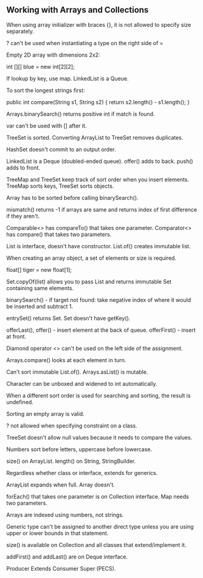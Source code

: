 ## Working with Arrays and Collections

When using array initializer with braces {}, it is not allowed to specify size separately.

? can't be used when instantiating a type on the right side of =

Empty 2D array with dimensions 2x2:

int [][] blue = new int[2][2];

If lookup by key, use map. LinkedList is a Queue.

To sort the longest strings first:

public int compare(String s1, String s2) { return s2.length() - s1.length(); }

Arrays.binarySearch() returns positive int if match is found.

var can't be used with [] after it.

TreeSet is sorted. Converting ArrayList to TreeSet removes duplicates.

HashSet doesn't commit to an output order.

LinkedList is a Deque (doubled-ended queue). offer() adds to back. push() adds to front.

TreeMap and TreeSet keep track of sort order when you insert elements. TreeMap sorts keys, TreeSet sorts objects.

Array has to be sorted before calling binarySearch().

mismatch() returns -1 if arrays are same and returns index of first difference if they aren't.

Comparable<> has compareTo() that takes one parameter. Comparator<> has compare() that takes two parameters.

List is interface, doesn't have constructor. List.of() creates immutable list.

When creating an array object, a set of elements or size is required.

float[] tiger = new float[1];

Set.copyOf(list) allows you to pass List<Integer> and returns immutable Set containing same elements.

binarySearch() - if target not found: take negative index of where it would be inserted and subtract 1.

entrySet() returns Set. Set doesn't have getKey().

offerLast(), offer() - insert element at the back of queue. offerFirst() - insert at front.

Diamond operator <> can't be used on the left side of the assignment.

Arrays.compare() looks at each element in turn.

Can't sort immutable List.of(). Arrays.asList() is mutable.

Character can be unboxed and widened to int automatically.

When a different sort order is used for searching and sorting, the result is undefined.

Sorting an empty array is valid.

? not allowed when specifying constraint on a class.

TreeSet doesn't allow null values because it needs to compare the values.

Numbers sort before letters, uppercase before lowercase.

size() on ArrayList. length() on String, StringBuilder.

Regardless whether class or interface, extends for generics.

ArrayList expands when full. Array doesn't.

forEach() that takes one parameter is on Collection interface. Map needs two parameters.

Arrays are indexed using numbers, not strings.

Generic type can't be assigned to another direct type unless you are using upper or lower bounds in that statement.

size() is available on Collection and all classes that extend/implement it.

addFirst() and addLast() are on Deque interface.

Producer Extends Consumer Super (PECS).
